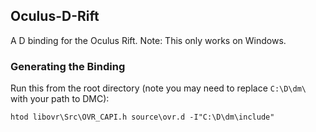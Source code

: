 ## Oculus-D-Rift

A D binding for the Oculus Rift. Note: This only works on Windows.

### Generating the Binding

Run this from the root directory (note you may need to replace `C:\D\dm\` with
your path to DMC):

```
htod libovr\Src\OVR_CAPI.h source\ovr.d -I"C:\D\dm\include"
```
